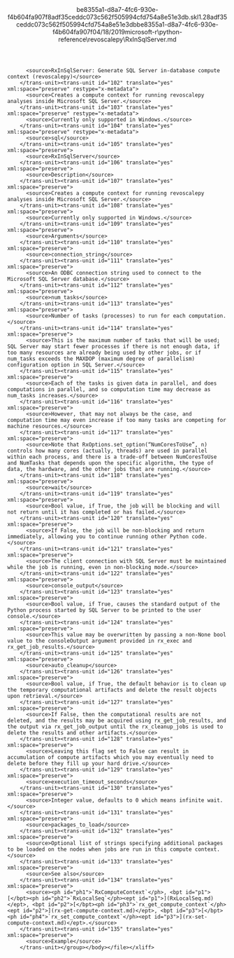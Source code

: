 <?xml version="1.0"?><xliff version="1.2" xmlns="urn:oasis:names:tc:xliff:document:1.2" xmlns:xsi="http://www.w3.org/2001/XMLSchema-instance" xsi:schemaLocation="urn:oasis:names:tc:xliff:document:1.2 xliff-core-1.2-transitional.xsd"><file datatype="xml" original="RxInSqlServer.md" source-language="en-US" target-language="en-US"><header><tool tool-id="mdxliff" tool-name="mdxliff" tool-version="1.0-d1654b2" tool-company="Microsoft" /><xliffext:skl_file_name xmlns:xliffext="urn:microsoft:content:schema:xliffextensions">be8355a1-d8a7-4fc6-930e-f4b604fa907f8adf35ceddc073c562f505994cfd754a8e51e3db.skl</xliffext:skl_file_name><xliffext:version xmlns:xliffext="urn:microsoft:content:schema:xliffextensions">1.2</xliffext:version><xliffext:ms.openlocfilehash xmlns:xliffext="urn:microsoft:content:schema:xliffextensions">8adf35ceddc073c562f505994cfd754a8e51e3db</xliffext:ms.openlocfilehash><xliffext:ms.sourcegitcommit xmlns:xliffext="urn:microsoft:content:schema:xliffextensions">be8355a1-d8a7-4fc6-930e-f4b604fa907f</xliffext:ms.sourcegitcommit><xliffext:ms.lasthandoff xmlns:xliffext="urn:microsoft:content:schema:xliffextensions">04/18/2019</xliffext:ms.lasthandoff><xliffext:ms.openlocfilepath xmlns:xliffext="urn:microsoft:content:schema:xliffextensions">microsoft-r\python-reference\revoscalepy\RxInSqlServer.md</xliffext:ms.openlocfilepath></header><body><group id="content" extype="content"><trans-unit id="101" translate="yes" xml:space="preserve" restype="x-metadata">
          <source>RxInSqlServer: Generate SQL Server in-database compute context (revoscalepy)</source>
        </trans-unit><trans-unit id="102" translate="yes" xml:space="preserve" restype="x-metadata">
          <source>Creates a compute context for running revoscalepy analyses inside Microsoft SQL Server.</source>
        </trans-unit><trans-unit id="103" translate="yes" xml:space="preserve" restype="x-metadata">
          <source>Currently only supported in Windows.</source>
        </trans-unit><trans-unit id="104" translate="yes" xml:space="preserve" restype="x-metadata">
          <source>sql</source>
        </trans-unit><trans-unit id="105" translate="yes" xml:space="preserve">
          <source>RxInSqlServer</source>
        </trans-unit><trans-unit id="106" translate="yes" xml:space="preserve">
          <source>Description</source>
        </trans-unit><trans-unit id="107" translate="yes" xml:space="preserve">
          <source>Creates a compute context for running revoscalepy analyses inside Microsoft SQL Server.</source>
        </trans-unit><trans-unit id="108" translate="yes" xml:space="preserve">
          <source>Currently only supported in Windows.</source>
        </trans-unit><trans-unit id="109" translate="yes" xml:space="preserve">
          <source>Arguments</source>
        </trans-unit><trans-unit id="110" translate="yes" xml:space="preserve">
          <source>connection_string</source>
        </trans-unit><trans-unit id="111" translate="yes" xml:space="preserve">
          <source>An ODBC connection string used to connect to the Microsoft SQL Server database.</source>
        </trans-unit><trans-unit id="112" translate="yes" xml:space="preserve">
          <source>num_tasks</source>
        </trans-unit><trans-unit id="113" translate="yes" xml:space="preserve">
          <source>Number of tasks (processes) to run for each computation.</source>
        </trans-unit><trans-unit id="114" translate="yes" xml:space="preserve">
          <source>This is the maximum number of tasks that will be used; SQL Server may start fewer processes if there is not enough data, if too many resources are already being used by other jobs, or if num_tasks exceeds the MAXDOP (maximum degree of parallelism) configuration option in SQL Server.</source>
        </trans-unit><trans-unit id="115" translate="yes" xml:space="preserve">
          <source>Each of the tasks is given data in parallel, and does computations in parallel, and so computation time may decrease as num_tasks increases.</source>
        </trans-unit><trans-unit id="116" translate="yes" xml:space="preserve">
          <source>However, that may not always be the case, and computation time may even increase if too many tasks are competing for machine resources.</source>
        </trans-unit><trans-unit id="117" translate="yes" xml:space="preserve">
          <source>Note that RxOptions.set_option(“NumCoresToUse”, n) controls how many cores (actually, threads) are used in parallel within each process, and there is a trade-off between NumCoresToUse and NumTasks that depends upon the specific algorithm, the type of data, the hardware, and the other jobs that are running.</source>
        </trans-unit><trans-unit id="118" translate="yes" xml:space="preserve">
          <source>wait</source>
        </trans-unit><trans-unit id="119" translate="yes" xml:space="preserve">
          <source>Bool value, if True, the job will be blocking and will not return until it has completed or has failed.</source>
        </trans-unit><trans-unit id="120" translate="yes" xml:space="preserve">
          <source>If False, the job will be non-blocking and return immediately, allowing you to continue running other Python code.</source>
        </trans-unit><trans-unit id="121" translate="yes" xml:space="preserve">
          <source>The client connection with SQL Server must be maintained while the job is running, even in non-blocking mode.</source>
        </trans-unit><trans-unit id="122" translate="yes" xml:space="preserve">
          <source>console_output</source>
        </trans-unit><trans-unit id="123" translate="yes" xml:space="preserve">
          <source>Bool value, if True, causes the standard output of the Python process started by SQL Server to be printed to the user console.</source>
        </trans-unit><trans-unit id="124" translate="yes" xml:space="preserve">
          <source>This value may be overwritten by passing a non-None bool value to the consoleOutput argument provided in rx_exec and rx_get_job_results.</source>
        </trans-unit><trans-unit id="125" translate="yes" xml:space="preserve">
          <source>auto_cleanup</source>
        </trans-unit><trans-unit id="126" translate="yes" xml:space="preserve">
          <source>Bool value, if True, the default behavior is to clean up the temporary computational artifacts and delete the result objects upon retrieval.</source>
        </trans-unit><trans-unit id="127" translate="yes" xml:space="preserve">
          <source>If False, then the computational results are not deleted, and the results may be acquired using rx_get_job_results, and the output via rx_get_job_output until the rx_cleanup_jobs is used to delete the results and other artifacts.</source>
        </trans-unit><trans-unit id="128" translate="yes" xml:space="preserve">
          <source>Leaving this flag set to False can result in accumulation of compute artifacts which you may eventually need to delete before they fill up your hard drive.</source>
        </trans-unit><trans-unit id="129" translate="yes" xml:space="preserve">
          <source>execution_timeout_seconds</source>
        </trans-unit><trans-unit id="130" translate="yes" xml:space="preserve">
          <source>Integer value, defaults to 0 which means infinite wait.</source>
        </trans-unit><trans-unit id="131" translate="yes" xml:space="preserve">
          <source>packages_to_load</source>
        </trans-unit><trans-unit id="132" translate="yes" xml:space="preserve">
          <source>Optional list of strings specifying additional packages to be loaded on the nodes when jobs are run in this compute context.</source>
        </trans-unit><trans-unit id="133" translate="yes" xml:space="preserve">
          <source>See also</source>
        </trans-unit><trans-unit id="134" translate="yes" xml:space="preserve">
          <source><ph id="ph1">`RxComputeContext`</ph>, <bpt id="p1">[</bpt><ph id="ph2">`RxLocalSeq`</ph><ept id="p1">](RxLocalSeq.md)</ept>, <bpt id="p2">[</bpt><ph id="ph3">`rx_get_compute_context`</ph><ept id="p2">](rx-get-compute-context.md)</ept>, <bpt id="p3">[</bpt><ph id="ph4">`rx_set_compute_context`</ph><ept id="p3">](rx-set-compute-context.md)</ept>.</source>
        </trans-unit><trans-unit id="135" translate="yes" xml:space="preserve">
          <source>Example</source>
        </trans-unit></group></body></file></xliff>
